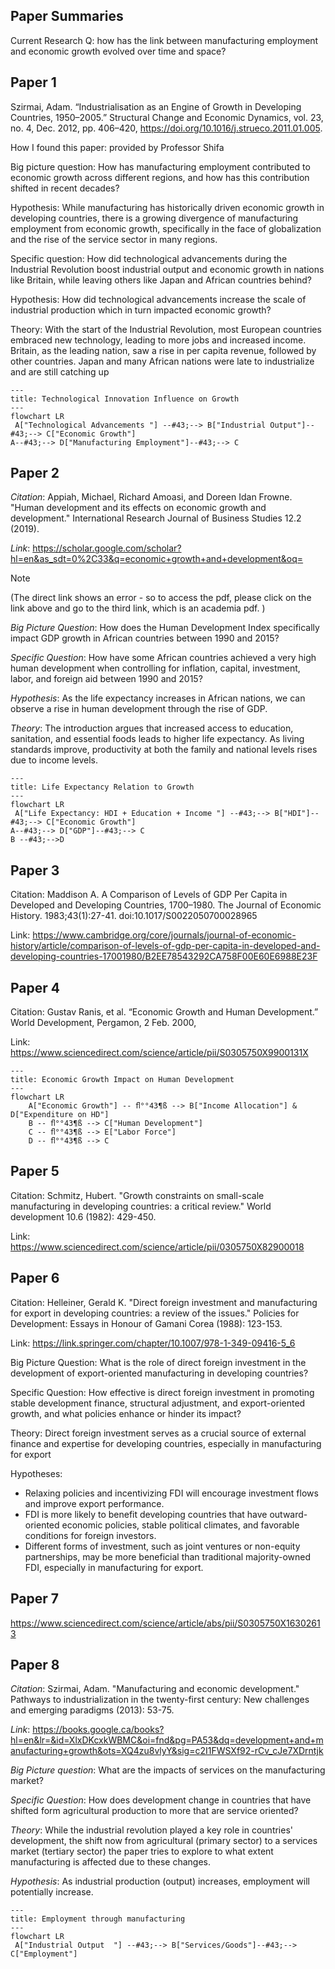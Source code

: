## Paper Summaries

Current Research Q: how has the link between manufacturing employment and economic growth evolved over time and space?

## Paper 1
Szirmai, Adam. “Industrialisation as an Engine of Growth in Developing Countries, 1950–2005.” Structural Change and Economic Dynamics, vol. 23, no. 4, Dec. 2012, pp. 406–420, 
https://doi.org/10.1016/j.strueco.2011.01.005. 

How I found this paper: provided by Professor Shifa 

Big picture question: How has manufacturing employment contributed to economic growth across different regions, and how has this contribution shifted in recent decades?

Hypothesis: While manufacturing has historically driven economic growth in developing countries, there is a growing divergence of manufacturing employment from economic growth, specifically in the face of globalization and the rise of the service sector in many regions.

Specific question: How did technological advancements during the Industrial Revolution boost industrial output and economic growth in nations like Britain, while leaving others like Japan and African countries behind? 

Hypothesis: How did technological advancements increase the scale of industrial production which in turn impacted economic growth?

Theory: With the start of the Industrial Revolution, most European countries embraced new technology, leading to more jobs and increased income. Britain, as the leading nation, saw a rise in per capita revenue, followed by other countries. Japan and many African nations were late to industrialize and are still catching up

```mermaid
---
title: Technological Innovation Influence on Growth
---
flowchart LR
 A["Technological Advancements "] --#43;--> B["Industrial Output"]--#43;--> C["Economic Growth"]
A--#43;--> D["Manufacturing Employment"]--#43;--> C
```

## Paper 2

_Citation_: Appiah, Michael, Richard Amoasi, and Doreen Idan Frowne. "Human development and its effects on economic growth and development." International Research Journal of Business Studies 12.2 (2019). 

_Link_: https://scholar.google.com/scholar?hl=en&as_sdt=0%2C33&q=economic+growth+and+development&oq=
> [!NOTE]
> (The direct link shows an error - so to access the pdf, please click on the link above and go to the third link, which is an academia pdf. )

_Big Picture Question_: How does the Human Development Index specifically impact GDP growth in African countries between 1990 and 2015?

_Specific Question_: How have some African countries achieved a very high human development when controlling for inflation, capital, investment, labor, and foreign aid between 1990 and 2015?

_Hypothesis_: As the life expectancy increases in African nations, we can observe a rise in human development through the rise of GDP.

_Theory_: The introduction argues that increased access to education, sanitation, and essential foods leads to higher life expectancy. As living standards improve, productivity at both the family and national levels rises due to income levels. 

```mermaid
---
title: Life Expectancy Relation to Growth
---
flowchart LR
 A["Life Expectancy: HDI + Education + Income "] --#43;--> B["HDI"]--#43;--> C["Economic Growth"]
A--#43;--> D["GDP"]--#43;--> C
B --#43;-->D
```


## Paper 3

Citation: Maddison A. A Comparison of Levels of GDP Per Capita in Developed and Developing Countries, 1700–1980. The Journal of Economic History. 1983;43(1):27-41. doi:10.1017/S0022050700028965

Link: https://www.cambridge.org/core/journals/journal-of-economic-history/article/comparison-of-levels-of-gdp-per-capita-in-developed-and-developing-countries-17001980/B2EE78543292CA758F00E60E6988E23F


## Paper 4

Citation:  Gustav Ranis, et al. “Economic Growth and Human Development.” World Development, Pergamon, 2 Feb. 2000, 

Link: https://www.sciencedirect.com/science/article/pii/S0305750X9900131X

```mermaid
---
title: Economic Growth Impact on Human Development
---
flowchart LR
    A["Economic Growth"] -- ﬂ°°43¶ß --> B["Income Allocation"] & D["Expenditure on HD"]
    B -- ﬂ°°43¶ß --> C["Human Development"]
    C -- ﬂ°°43¶ß --> E["Labor Force"]
    D -- ﬂ°°43¶ß --> C
```
    
## Paper 5

Citation:  Schmitz, Hubert. "Growth constraints on small-scale manufacturing in developing countries: a critical review." World development 10.6 (1982): 429-450.


Link: https://www.sciencedirect.com/science/article/pii/0305750X82900018


## Paper 6

Citation: Helleiner, Gerald K. "Direct foreign investment and manufacturing for export in developing countries: a review of the issues." Policies for Development: Essays in Honour of Gamani Corea (1988): 123-153.

Link: https://link.springer.com/chapter/10.1007/978-1-349-09416-5_6

Big Picture Question: What is the role of direct foreign investment in the development of export-oriented manufacturing in developing countries?

Specific Question: How effective is direct foreign investment in promoting stable development finance, structural adjustment, and export-oriented growth, and what policies enhance or hinder its impact?

Theory: Direct foreign investment serves as a crucial source of external finance and expertise for developing countries, especially in manufacturing for export

Hypotheses:
- Relaxing policies and incentivizing FDI will encourage investment flows and improve export performance.
- FDI is more likely to benefit developing countries that have outward-oriented economic policies, stable political climates, and favorable conditions for foreign investors.
- Different forms of investment, such as joint ventures or non-equity partnerships, may be more beneficial than traditional majority-owned FDI, especially in manufacturing for export.


## Paper 7 
https://www.sciencedirect.com/science/article/abs/pii/S0305750X16302613

## Paper 8 
_Citation_: Szirmai, Adam. "Manufacturing and economic development." Pathways to industrialization in the twenty-first century: New challenges and emerging paradigms (2013): 53-75.

_Link_: https://books.google.ca/books?hl=en&lr=&id=XlxDKcxkWBMC&oi=fnd&pg=PA53&dq=development+and+manufacturing+growth&ots=XQ4zu8vlyY&sig=c2I1FWSXf92-rCv_cJe7XDrntjk

_Big Picture question_: What are the impacts of services on the manufacturing market?

_Specific Question_: How does development change in countries that have shifted form agricultural production to more that are service oriented?

_Theory_: While the industrial revolution played a key role in countries' development, the shift now from agricultural (primary sector) to a services market (tertiary sector) the paper tries to explore to what extent manufacturing is affected due to these changes. 

_Hypothesis_: As industrial production (output) increases, employment will potentially increase. 

```mermaid
---
title: Employment through manufacturing
---
flowchart LR
 A["Industrial Output  "] --#43;--> B["Services/Goods"]--#43;--> C["Employment"]

```
